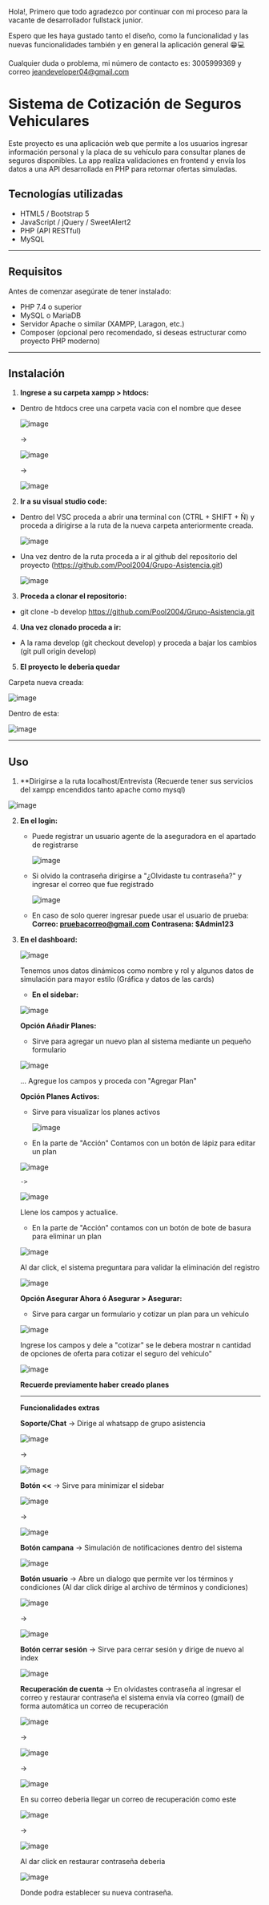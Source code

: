 Hola!, Primero que todo agradezco por continuar con mi proceso para la vacante de desarrollador fullstack junior.

Espero que les haya gustado tanto el diseño, como la funcionalidad y las nuevas funcionalidades también y en general la aplicación general 😁💻

Cualquier duda o problema, mi número de contacto es: 3005999369 y correo jeandeveloper04@gmail.com


#  Sistema de Cotización de Seguros Vehiculares

Este proyecto es una aplicación web que permite a los usuarios ingresar información personal y la placa de su vehículo para consultar planes de seguros disponibles. La app realiza validaciones en frontend y envía los datos a una API desarrollada en PHP para retornar ofertas simuladas.

## Tecnologías utilizadas

- HTML5 / Bootstrap 5
- JavaScript / jQuery / SweetAlert2
- PHP (API RESTful)
- MySQL

---

## Requisitos

Antes de comenzar asegúrate de tener instalado:

- PHP 7.4 o superior
- MySQL o MariaDB
- Servidor Apache o similar (XAMPP, Laragon, etc.)
- Composer (opcional pero recomendado, si deseas estructurar como proyecto PHP moderno)

---

## Instalación

1. **Ingrese a su carpeta xampp > htdocs:**
 - Dentro de htdocs cree una carpeta vacia con el nombre que desee

   ![image](https://github.com/user-attachments/assets/a9d405ec-f12b-4a27-a6d4-ab8b127d3f3d)

   ->

   ![image](https://github.com/user-attachments/assets/bccb3f56-d734-447a-acc5-ad7ee4dc2383)

   ->

   ![image](https://github.com/user-attachments/assets/7db650f9-498b-4f67-a4e0-1261171cfdc6)

2. **Ir a su visual studio code:**
 - Dentro del VSC proceda a abrir una terminal con (CTRL + SHIFT + Ñ) y proceda a dirigirse a la ruta de la nueva carpeta anteriormente creada.

   ![image](https://github.com/user-attachments/assets/cabc9208-74d5-4351-9da0-acf5c58cd755)

 - Una vez dentro de la ruta proceda a ir al github del repositorio del proyecto (https://github.com/Pool2004/Grupo-Asistencia.git)

   ![image](https://github.com/user-attachments/assets/44cf021c-e60e-4a68-9a68-6527a78b9771)

3. **Proceda a clonar el repositorio:**
 - git clone -b develop https://github.com/Pool2004/Grupo-Asistencia.git
4. **Una vez clonado proceda a ir:**
 - A la rama develop (git checkout develop) y proceda a bajar los cambios (git pull origin develop)

5. **El proyecto le deberia quedar**

  Carpeta nueva creada:

  ![image](https://github.com/user-attachments/assets/042d5636-32f3-493f-b9a5-532b89937b38)

  Dentro de esta:

  ![image](https://github.com/user-attachments/assets/0af1fd83-05b7-4dc0-824b-6be626e87f26)


  ---

  ## Uso

  1. **Dirigirse a la ruta localhost/Entrevista (Recuerde tener sus servicios del xampp encendidos tanto apache como mysql)

  ![image](https://github.com/user-attachments/assets/f516d743-f1a1-4434-835f-3663a659404a)

  2. **En el login:**
     - Puede registrar un usuario agente de la aseguradora en el apartado de registrarse
       
       ![image](https://github.com/user-attachments/assets/867a7131-1246-423f-8d83-c4277bbdb6bd)

     - Si olvido la contraseña dirigirse a "¿Olvidaste tu contraseña?" y ingresar el correo que fue registrado
    
       ![image](https://github.com/user-attachments/assets/edfc1f16-ed90-44a3-9483-bb9752d8065f)

     - En caso de solo querer ingresar puede usar el usuario de prueba:
        **Correo: pruebacorreo@gmail.com**
        **Contrasena: $Admin123**
  3. **En el dashboard:**

      ![image](https://github.com/user-attachments/assets/25064c0e-9ff0-4fb0-85b0-5324aa8e11ff)

     Tenemos unos datos dinámicos como nombre y rol y algunos datos de simulación para mayor estilo (Gráfica y datos de las cards)

     - **En el sidebar:**
    
     ![image](https://github.com/user-attachments/assets/c4a9b28e-280e-4816-b51c-12eb186747de)

     **Opción Añadir Planes:**
        - Sirve para agregar un nuevo plan al sistema mediante un pequeño formulario

        ![image](https://github.com/user-attachments/assets/80b8d4a5-3454-4cdb-8feb-3b759a4c77e4)

       ... Agregue los campos y proceda con "Agregar Plan"



     **Opción Planes Activos:**
       - Sirve para visualizar los planes activos
    
         ![image](https://github.com/user-attachments/assets/ad3d43f1-10c3-48e8-86b9-c1b26c3fcbd4)

       - En la parte de "Acción" Contamos con un botón de lápiz para editar un plan
    
       ![image](https://github.com/user-attachments/assets/c6eb14b4-ebd3-4045-9f21-f83fc9b01801)

         ->

       ![image](https://github.com/user-attachments/assets/1a7c130a-ce90-45d6-bab1-56be2d0e0bf8)

      Llene los campos y actualice.


      - En la parte de "Acción" contamos con un botón de bote de basura para eliminar un plan
    
     ![image](https://github.com/user-attachments/assets/cb20dfa2-e04c-432c-a9df-5da969883fef)

     Al dar click, el sistema preguntara para validar la eliminación del registro

     ![image](https://github.com/user-attachments/assets/eb066de6-6b20-4164-84c6-8311970f4274)

     **Opción Asegurar Ahora ó Asegurar > Asegurar:**
        - Sirve para cargar un formulario y cotizar un plan para un vehículo

        ![image](https://github.com/user-attachments/assets/57150d94-8ec9-427a-8fc8-81c0f0e6bc42)

       Ingrese los campos y dele a "cotizar" se le debera mostrar n cantidad de opciones de oferta para cotizar el seguro del vehículo"

     ![image](https://github.com/user-attachments/assets/9cc6752d-5ea7-43f4-9bf8-629699ca4ada)


     **Recuerde previamente haber creado planes**


     ---

     **Funcionalidades extras**


     **Soporte/Chat** -> Dirige al whatsapp de grupo asistencia

     ![image](https://github.com/user-attachments/assets/9a9c5153-c012-411e-8f8a-2c84c4cd28b7)


     ->

     ![image](https://github.com/user-attachments/assets/88f8a47a-a9e9-40a5-9891-4c0e595c0ccb)


     **Botón <<** -> Sirve para minimizar el sidebar

     ![image](https://github.com/user-attachments/assets/6ca66e6d-7395-4ebf-b4c9-33d2b43aa784)


     ->

     ![image](https://github.com/user-attachments/assets/820dfdbc-5466-4a62-a785-d1ca7226cfbc)


     **Botón campana** -> Simulación de notificaciones dentro del sistema


     ![image](https://github.com/user-attachments/assets/b01f3f00-da1a-4e04-a670-275f6fcd03f8)


     **Botón usuario** -> Abre un dialogo que permite ver los términos y condiciones (Al dar click dirige al archivo de términos y condiciones)


     ![image](https://github.com/user-attachments/assets/59749497-46b5-448b-916e-116d0050fc0f)


     ->

     ![image](https://github.com/user-attachments/assets/9a929ce8-7a0f-4e35-a9a8-e77792d09151)



     **Botón cerrar sesión** -> Sirve para cerrar sesión y dirige de nuevo al index


     ![image](https://github.com/user-attachments/assets/ee2bd90e-f954-483c-9ba4-f00748231858)


     **Recuperación de cuenta** -> En olvidastes contraseña al ingresar el correo y restaurar contraseña el sistema envia vía correo (gmail) de forma automática un correo de recuperación


     ![image](https://github.com/user-attachments/assets/9cae8f83-a952-477b-9302-067524e44294)



     ->

     ![image](https://github.com/user-attachments/assets/344de4b1-e1d1-4f0b-ba41-5847245377fa)


     ->

     ![image](https://github.com/user-attachments/assets/3c242cdc-a36c-4c02-beab-2647077009e5)


     En su correo deberia llegar un correo de recuperación como este


     ![image](https://github.com/user-attachments/assets/08e2bbbb-04eb-43c2-9bae-ef0f85cadf58)


     ->

     ![image](https://github.com/user-attachments/assets/5ade8afd-4792-4472-96cd-6116dbff8fe4)


     Al dar click en restaurar contraseña deberia

     ![image](https://github.com/user-attachments/assets/98757b23-494a-4d9f-a547-9fd4a125db8e)


     Donde podra establecer su nueva contraseña.

     












     











   
   





